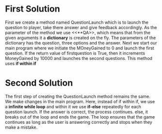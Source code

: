 # First Solution
First we create a method named QuestionLaunch which is to launch the question to player, take there answer and give feedback accordingly. As the parameter of the method we use <<**QA>>, which means that from the given arguments it a **dictionary** is created on the fly. The parameters of the dictionary has the question, three options and the answer.
Next we start our main program where we initiate the MOneyGained to 0 and launch the first question. If the return value of firstquestion is True, then it increments  MoneyGained by 10000 and launches the second questions. This method uses **if within if**
# Second Solution
The first step of creating the QuestionLaunch method remains the same. We make changes in the main program. Here, instead of if within if, we use a **infinite while loop** and within it we use **if-else** repeatedly for each question launch. If the answer is correct, the process continues. else, it breaks out of the loop and ends the game. The loop ensures that the game continues as long as the user is answering correctly and stops when they make a mistake.
